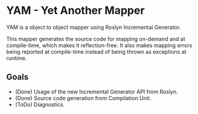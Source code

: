 # YAM - Yet Another Mapper

YAM is a object to object mapper using Roslyn Incremental Generator.

This mapper generates the source code for mapping on-demand and at compile-time, which makes it reflection-free. It also makes mapping errors being reported at compile-time instead of being thrown as exceptions at runtime.

## Goals
 - (Done) Usage of the new Incremental Generator API from Roslyn.
 - (Done) Source code generation from Compilation Unit.
 - (ToDo) Diagnostics.